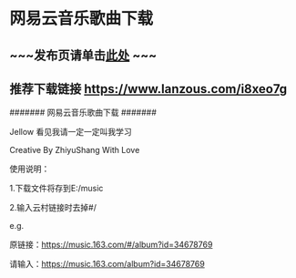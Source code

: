 # 网易云音乐歌曲下载


## ~~~发布页请单击[此处](https://github.com/1299172402/netease-cloud-music/releases/tag/1.0) ~~~
## 推荐下载链接 https://www.lanzous.com/i8xeo7g

####### 网易云音乐歌曲下载 #######


Jellow 看见我请一定一定叫我学习

Creative By ZhiyuShang With Love


使用说明：


1.下载文件将存到E:/music


2.输入云村链接时去掉#/

e.g.

原链接：https://music.163.com/#/album?id=34678769

请输入：https://music.163.com/album?id=34678769

